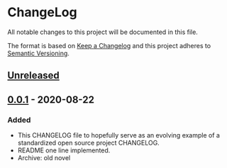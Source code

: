 # ChangeLog
All notable changes to this project will be documented in this file.

The format is based on [Keep a Changelog](http://keepachangelog.com/en/1.0.0/)
and this project adheres to [Semantic Versioning](http://semver.org/spec/v2.0.0.html).

## [Unreleased]

## [0.0.1] - 2020-08-22
### Added
- This CHANGELOG file to hopefully serve as an evolving example of a standardized open source project CHANGELOG.
- README one line implemented.
- Archive: old novel

[Unreleased]: https://github.com/My-Novel-Management/natsuichi2020-burylove/compare/v0.0.1...HEAD
[0.0.1]: https://github.com/My-Novel-Management/natsuichi2020-burylove/releases/v0.0.1
